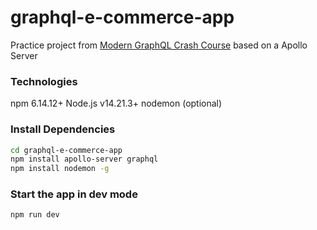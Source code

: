 # graphql-e-commerce-app
Practice project from [Modern GraphQL Crash Course](https://www.youtube.com/watch?v=qux4-yWeZvo) based on a Apollo Server

### Technologies
npm 6.14.12+
Node.js v14.21.3+
nodemon (optional)

### Install Dependencies

```sh
cd graphql-e-commerce-app
npm install apollo-server graphql
npm install nodemon -g
```

### Start the app in dev mode

```sh
npm run dev
```